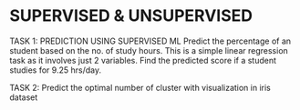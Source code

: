 # SUPERVISED & UNSUPERVISED 
TASK 1: PREDICTION USING SUPERVISED ML
Predict the percentage of an student based on the no. of study hours. This is a simple linear regression task as it involves just 2 variables. Find the predicted score if a student studies for 9.25 hrs/day.

TASK 2: Predict the optimal number of cluster with visualization
in iris dataset
